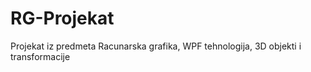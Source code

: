 # RG-Projekat
Projekat iz predmeta Racunarska grafika, WPF tehnologija, 3D objekti i transformacije
